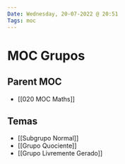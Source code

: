 ```yaml
---
Date: Wednesday, 20-07-2022 @ 20:51
Tags: moc
---
```

# MOC Grupos

## Parent MOC
- [[020 MOC Maths]]

## Temas
- [[Subgrupo Normal]]
- [[Grupo Quociente]]
- [[Grupo Livremente Gerado]]